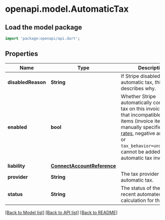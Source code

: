 # openapi.model.AutomaticTax

## Load the model package
```dart
import 'package:openapi/api.dart';
```

## Properties
Name | Type | Description | Notes
------------ | ------------- | ------------- | -------------
**disabledReason** | **String** | If Stripe disabled automatic tax, this enum describes why. | [optional] 
**enabled** | **bool** | Whether Stripe automatically computes tax on this invoice. Note that incompatible invoice items (invoice items with manually specified [tax rates](https://stripe.com/docs/api/tax_rates), negative amounts, or `tax_behavior=unspecified`) cannot be added to automatic tax invoices. | 
**liability** | [**ConnectAccountReference**](ConnectAccountReference.md) |  | [optional] 
**provider** | **String** | The tax provider powering automatic tax. | [optional] 
**status** | **String** | The status of the most recent automated tax calculation for this invoice. | [optional] 

[[Back to Model list]](../README.md#documentation-for-models) [[Back to API list]](../README.md#documentation-for-api-endpoints) [[Back to README]](../README.md)


